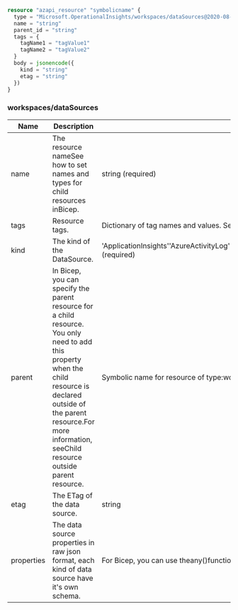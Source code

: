 ```terraform
resource "azapi_resource" "symbolicname" {
  type = "Microsoft.OperationalInsights/workspaces/dataSources@2020-08-01"
  name = "string"
  parent_id = "string"
  tags = {
    tagName1 = "tagValue1"
    tagName2 = "tagValue2"
  }
  body = jsonencode({
    kind = "string"
    etag = "string"
  })
}

```

### workspaces/dataSources

| Name | Description | Value |
|-|-|-|
| name | The resource nameSee how to set names and types for child resources inBicep. | string (required) |
| tags | Resource tags. | Dictionary of tag names and values. SeeTags in templates |
| kind | The kind of the DataSource. | 'ApplicationInsights''AzureActivityLog''AzureAuditLog''ChangeTrackingContentLocation''ChangeTrackingCustomPath''ChangeTrackingDataTypeConfiguration''ChangeTrackingDefaultRegistry''ChangeTrackingLinuxPath''ChangeTrackingPath''ChangeTrackingRegistry''ChangeTrackingServices''CustomLog''CustomLogCollection''DnsAnalytics''GenericDataSource''IISLogs''ImportComputerGroup''Itsm''LinuxChangeTrackingPath''LinuxPerformanceCollection''LinuxPerformanceObject''LinuxSyslog''LinuxSyslogCollection''NetworkMonitoring''Office365''SecurityCenterSecurityWindowsBaselineConfiguration''SecurityEventCollectionConfiguration''SecurityInsightsSecurityEventCollectionConfiguration''SecurityWindowsBaselineConfiguration''SqlDataClassification''WindowsEvent''WindowsPerformanceCounter''WindowsTelemetry' (required) |
| parent | In Bicep, you can specify the parent resource for a child resource. You only need to add this property when the child resource is declared outside of the parent resource.For more information, seeChild resource outside parent resource. | Symbolic name for resource of type:workspaces |
| etag | The ETag of the data source. | string |
| properties | The data source properties in raw json format, each kind of data source have it's own schema. | For Bicep, you can use theany()function.(required) |


